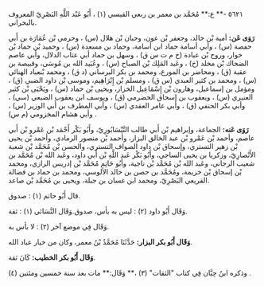 ٥٦٢١ -** ع:** مُحَمَّد بن معمر بن ربعي القيسي (١) ، أَبُو عَبْد اللَّهِ البَصْرِيّ المعروف بالبحراني.

**رَوَى عَن:** أمية بْن خالد، وجعفر بْن عون، وحبان بْن هلال (س) ، وحرمي بْن عُمَارَة بن أَبي حفصة (س) ، وأبي أسامة حماد ابن أسامة، وحماد بن مسعدة (س) ، وحميد بْن حماد بْن خوار، وروح بْن عبادة (خ م ت س ق) ، وسهل بن حماد أبي عتاب الدلال، وأبي عاصم الضحاك بْن مخلد (خ) ، وعَبد المَلِك بْن الصباح (س) ، وعُبَيد الله بن مُوسَى، وقبيصة بن عقبة (ق) ، ومحاضر بن المورع، ومحمد بن بكر البرساني (د ق) ، ومحمد بْنعباد الهنائي (س) ، ومحمد بن كثير العبدي (س ق) ، ومسلم بْن إِبْرَاهِيم، وموسى بْن داود الضبي (ق) ، ومؤمل بن إسماعيل، وهارون بْن إِسْمَاعِيل الخزاز، ويحيى بْن حماد (س) ، ويَحْيَى بْن كثير العنبري (س) ، ويعقوب بن إسحاق الحضرمي (ق) ، ويوسف ابن يعقوب الضبعي (سي) ، وأبي بكر الحنفي (ق) ، وأبي عامر العقدي (س) ، وأبي المطرف بن أَبي الوزير (س) ، وأبي هشام المخزومي (م س) .

**رَوَى عَنه:** الجماعة، وإبراهيم بْن أَبي طالب النَّيْسَابُورِيّ، وأَبُو بَكْر أَحْمَد بْن عَمْرو بْن أَبي عاصم، وأحمد بْن عَمْرو بْن عبد الخالق البزار، وأحمد بْن منصور الرمادي، وأحمد بْن يحيى بْن زهير التستري، وإسحاق بْن داود الصواف التستري، والحسن بْن مُحَمَّد بْن شعبة الأَنْصارِيّ، وزكريا بن يحيى الساجي، وأَبُو بَكْر عَبد اللَّهِ بْن أَبي داود، وعَبد الله بْن مُحَمَّد بن شعيب الرجاني، وعَبد الله بْن مُحَمَّد بْن ناجية، وأَبُو حَاتِم مُحَمَّد بْن إدريس الرازي، ومحمد بْن إسحاق بْن خزيمة، ومُحَمَّد بن حصن بن خالد الألوسي، ومحمد بن حماد بن فضالة القريعي البَصْرِيّ، ومحمد ابن غسان بن جبلة، ويحيى بن مُحَمَّد بْن صاعد.

قال أَبُو حاتم (١) : صدوق.

وَقَال أَبُو داود (٢) : ليس به بأس، صدوق.وَقَال النَّسَائي (١) : ثقة.

وَقَال فِي موضع آخر (٢) : لا بأس به.

**وَقَال أَبُو بكر البزار:** حَدَّثَنَا مُحَمَّدُ بْنُ معمر، وكان من خيار عباد الله.

**وَقَال أَبُو بكر الخطيب:** كَانَ ثقة.

وذكره ابنُ حِبَّان فِي كتاب "الثقات" (٣) ،** وَقَال:** مات بعد سنة خمسين ومئتين (٤) .